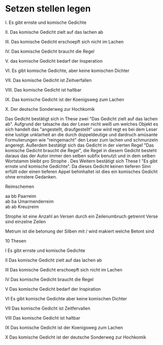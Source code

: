 # Setzen stellen legen

I. Es gibt ernste und komische Gedichte

II. Das komische Gedicht zielt auf das lachen ab

III. Das komische Gedicht erschoepft sich nicht im Lachen

IV. Das komische Gedicht braucht die Regel

V. das komische Gedicht bedarf der Insperation

VI. Es gibt komische Gedichte, aber keine komischen Dichter

VII. Das komische Gedicht ist Zeitverfallen 

VIII. Das komische Gedicht ist haltbar

IX. Das komische Gedicht ist der Koenigsweg zum Lachen

X. Der deutsche Sonderweg zur Hochkomik

Das Gedicht bestätigt sich in These zwei "Das Gedicht zielt auf das lachen ab". Aufgrund der tatsache das der Leser nicht weiß um welches Objekt es sich handelt das "angestellt, draufgestellt" usw wird regt es bei dem Leser eine lustige unklarheit an die durch doppeldeutige und dardruch amüsante Formulierungen wie "reingemacht" den Leser zum lachen und schmunzeln angeregt. Außerdem bestätigt sich das Gedicht in der vierten Regel "Das komische Gedicht braucht die Regel", die Regel in diesem Gedicht besteht daraus das der Autor immer den selben subfix benutzt und in dem selben Wortstamm bleibt pro Strophe . Des Weitern bestätigt sich These I "Es gibt ernste und komische Gedichte". Da dieses Gedicht keinen tieferen Sinn erfüllt oder einen tieferen Appel behinhaltet ist dies ein komisches Gedicht ohne ernstere Gedanken.


Reimschemen

aa bb Paarreim\
ab ba Umarmenderreim\
ab ab Kreuzreim

Strophe ist eine Anzahl an Versen durch ein Zeilenumbruch getrennt
Verse sind einzelne Zeilen

Metrum ist die betonung der Silben
mit / wird makiert welche Betont sind

10 Thesen

I Es gibt ernste und komische Gedichte

II Das komische Gedicht zielt auf das lachen ab

III Das komische Gedicht erschoepft sich nicht im Lachen

IV Das komische Gedicht braucht die Regel

V Das komische Gedicht bedarf der Inspiration

VI Es gibt komische Gedichte aber keine komischen Dichter

VII Das komische Gedicht ist Zeitfervallen 

VIII Das komische Gedicht ist haltbar

IX Das komische Gedicht ist der Koenigsweg zum Lachen

X Das komische Gedicht ist der deutsche Sonderweg zur Hochkomik